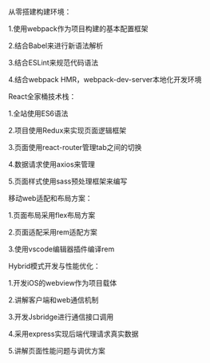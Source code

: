 从零搭建构建环境：

1.使用webpack作为项目构建的基本配置框架

2.结合Babel来进行新语法解析

3.结合ESLint来规范代码语法

4.结合webpack HMR，webpack-dev-server本地化开发环境


React全家桶技术栈：

1.全站使用ES6语法

2.项目使用Redux来实现页面逻辑框架

3.页面使用react-router管理tab之间的切换

4.数据请求使用axios来管理

5.页面样式使用sass预处理框架来编写


移动web适配和布局方案：

1.页面布局采用flex布局方案

2.页面适配采用rem适配方案

3.使用vscode编辑器插件编译rem


Hybrid模式开发与性能优化：

1.开发iOS的webview作为项目载体

2.讲解客户端和web通信机制

3.开发Jsbridge进行通信接口调用

4.采用express实现后端代理请求真实数据

5.讲解页面性能问题与调优方案
